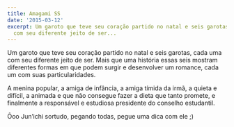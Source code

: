 ```yaml
---
title: Amagami SS
date: '2015-03-12'
excerpt: Um garoto que teve seu coração partido no natal e seis garotas, cada uma
  com seu diferente jeito de ser...
---
```




Um garoto que teve seu coração partido no natal e seis garotas, cada uma
com seu diferente jeito de ser. Mais que uma história essas seis mostram
diferentes formas em que podem surgir e desenvolver um romance, cada um
com suas particularidades.

A menina popular, a amiga de infância, a amiga tímida da irmã, a quieta
e difícil, a animada e que não consegue fazer a dieta que tanto promete,
e finalmente a responsável e estudiosa presidente do conselho
estudantil.

Ôoo Jun’ichi sortudo, pegando todas, pegue uma dica com ele ;)

